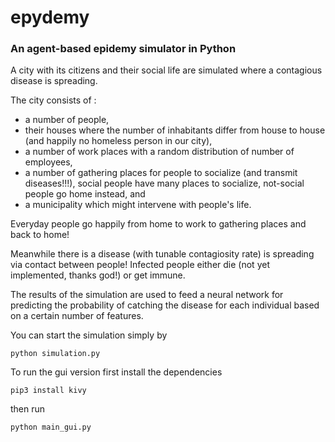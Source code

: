 # epydemy

### An agent-based epidemy simulator in Python

A city with its citizens and their social life are simulated where a contagious disease is spreading.  

The city consists of :

- a number of people,  
- their houses where the number of inhabitants differ from house to house (and happily no homeless person in our city),  
- a number of work places with a random distribution of number of employees,  
- a number of gathering places for people to socialize (and transmit diseases!!!), social people have many places to socialize, not-social people go home instead, and  
- a municipality which might intervene with people's life.  

Everyday people go happily from home to work to gathering places and back to home!
  
Meanwhile there is a disease (with tunable contagiosity rate) is spreading via contact between people! Infected people either die (not yet implemented, thanks god!) or get immune.  
  
The results of the simulation are used to feed a neural network for predicting the probability of catching the disease for each individual based on a certain number of features.

You can start the simulation simply by

```
python simulation.py

```
To run the gui version first install the dependencies

``` 
pip3 install kivy

```
then run 
```
python main_gui.py

```
